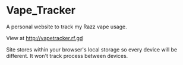 # Vape_Tracker
A personal website to track my Razz vape usage. 

View at http://vapetracker.rf.gd

Site stores within your browser's local storage so every device will be different.
It won't track process between devices.
